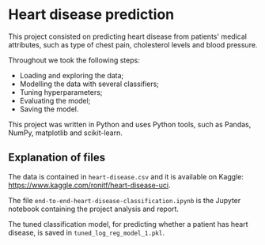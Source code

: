 # Heart disease prediction

This project consisted on predicting heart disease from patients' medical attributes, such as type of chest pain, cholesterol levels and blood pressure.

Throughout we took the following steps:
- Loading and exploring the data;
- Modelling the data with several classifiers;
- Tuning hyperparameters;
- Evaluating the model;
- Saving the model.

This project was written in Python and uses Python tools, such as Pandas, NumPy, matplotlib and scikit-learn.


## Explanation of files

The data is contained in `heart-disease.csv` and it is available on Kaggle: https://www.kaggle.com/ronitf/heart-disease-uci.

The file `end-to-end-heart-disease-classification.ipynb` is the Jupyter notebook containing the project analysis and report.

The tuned classification model, for predicting whether a patient has heart disease, is saved in `tuned_log_reg_model_1.pkl`.
